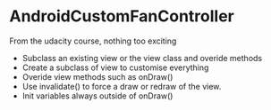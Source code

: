 # AndroidCustomFanController
From the udacity course, nothing too exciting

- Subclass an existing view or the view class and overide methods
- Create a subclass of view to customise everything
- Overide view methods such as onDraw()
- Use invalidate() to force a draw or redraw of the view.
- Init variables always outside of onDraw()
